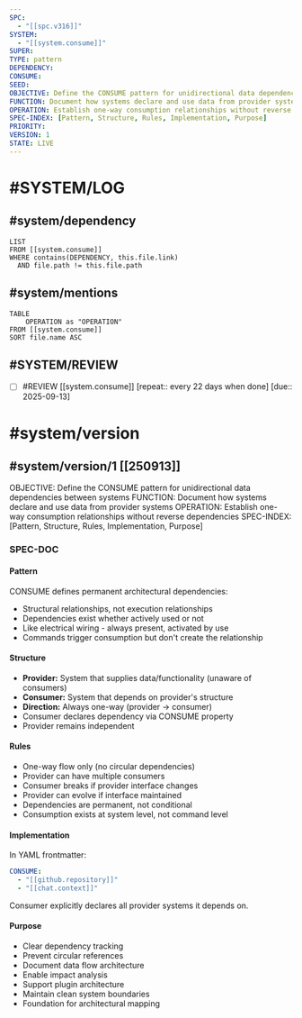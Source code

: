```yaml
---
SPC:
  - "[[spc.v316]]"
SYSTEM:
  - "[[system.consume]]"
SUPER:
TYPE: pattern
DEPENDENCY:
CONSUME:
SEED:
OBJECTIVE: Define the CONSUME pattern for unidirectional data dependencies between systems
FUNCTION: Document how systems declare and use data from provider systems
OPERATION: Establish one-way consumption relationships without reverse dependencies
SPEC-INDEX: [Pattern, Structure, Rules, Implementation, Purpose]
PRIORITY:
VERSION: 1
STATE: LIVE
---
```

# #SYSTEM/LOG
## #system/dependency
~~~dataview
LIST
FROM [[system.consume]]
WHERE contains(DEPENDENCY, this.file.link)
  AND file.path != this.file.path
~~~
## #system/mentions
~~~dataview
TABLE
    OPERATION as "OPERATION"
FROM [[system.consume]]
SORT file.name ASC
~~~
## #SYSTEM/REVIEW
- [ ] #REVIEW [[system.consume]]  [repeat:: every 22 days when done]  [due:: 2025-09-13]
# #system/version
## #system/version/1 [[250913]]
OBJECTIVE: Define the CONSUME pattern for unidirectional data dependencies between systems
FUNCTION: Document how systems declare and use data from provider systems
OPERATION: Establish one-way consumption relationships without reverse dependencies
SPEC-INDEX: [Pattern, Structure, Rules, Implementation, Purpose]

### SPEC-DOC

#### Pattern
CONSUME defines permanent architectural dependencies:
- Structural relationships, not execution relationships
- Dependencies exist whether actively used or not
- Like electrical wiring - always present, activated by use
- Commands trigger consumption but don't create the relationship

#### Structure
- **Provider:** System that supplies data/functionality (unaware of consumers)
- **Consumer:** System that depends on provider's structure
- **Direction:** Always one-way (provider → consumer)
- Consumer declares dependency via CONSUME property
- Provider remains independent

#### Rules
- One-way flow only (no circular dependencies)
- Provider can have multiple consumers
- Consumer breaks if provider interface changes
- Provider can evolve if interface maintained
- Dependencies are permanent, not conditional
- Consumption exists at system level, not command level

#### Implementation
In YAML frontmatter:
```yaml
CONSUME:
  - "[[github.repository]]"
  - "[[chat.context]]"
```
Consumer explicitly declares all provider systems it depends on.

#### Purpose
- Clear dependency tracking
- Prevent circular references
- Document data flow architecture
- Enable impact analysis
- Support plugin architecture
- Maintain clean system boundaries
- Foundation for architectural mapping